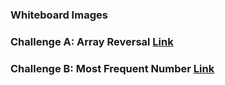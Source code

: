 ### Whiteboard Images

### Challenge A: Array Reversal  [Link](https://github.com/IbrahimNimer/challenges-and-data-structures/blob/master/whiteboard-challenges/assets/Array%20Reversal.PNG)

### Challenge B: Most Frequent Number [Link](https://github.com/IbrahimNimer/challenges-and-data-structures/blob/master/whiteboard-challenges/assets/Frequent%20Array.PNG)


